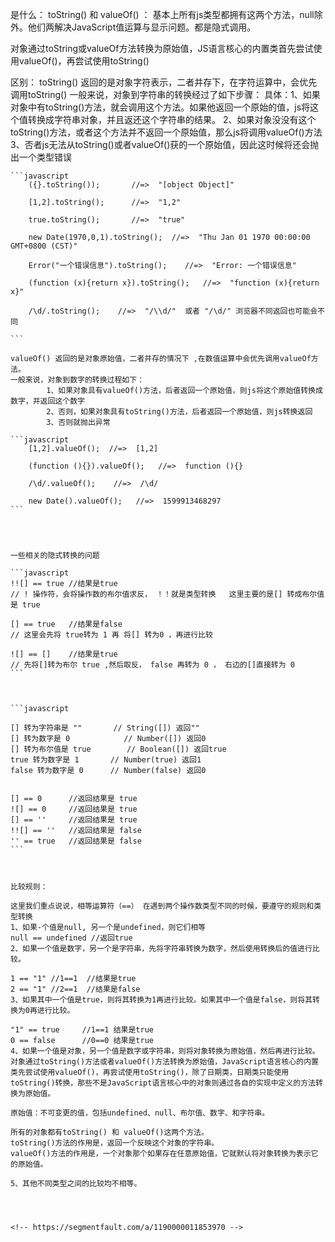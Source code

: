 是什么：
toString() 和 valueOf() ： 基本上所有js类型都拥有这两个方法，null除外。他们两解决JavaScript值运算与显示问题。都是隐式调用。


对象通过toString或valueOf方法转换为原始值，JS语言核心的内置类首先尝试使用valueOf()，再尝试使用toString()

区别：
    toString() 返回的是对象字符表示，二者并存下，在字符运算中，会优先调用toString()
    一般来说，对象到字符串的转换经过了如下步骤：
    具体：1、如果对象中有toString()方法，就会调用这个方法。如果他返回一个原始的值，js将这个值转换成字符串对象，并且返还这个字符串的结果。
          2、如果对象没没有这个toString()方法，或者这个方法并不返回一个原始值，那么js将调用valueOf()方法
          3、否者js无法从toString()或者valueOf()获的一个原始值，因此这时候将还会抛出一个类型错误

    ```javascript
        ({}.toString());       //=>  "[object Object]"   

        [1,2].toString();      //=>  "1,2"   

        true.toString();       //=>  "true"    

        new Date(1970,0,1).toString();  //=>  "Thu Jan 01 1970 00:00:00 GMT+0800 (CST)"    

        Error("一个错误信息").toString();    //=>  "Error: 一个错误信息"    

        (function (x){return x}).toString();   //=>  "function (x){return x}"     

        /\d/.toString();    //=>  "/\\d/"  或者 "/\d/" 浏览器不同返回也可能会不同

    ```

    valueOf() 返回的是对象原始值，二者并存的情况下 ,在数值运算中会优先调用valueOf方法。
    一般来说，对象到数字的转换过程如下：
            1、如果对象具有valueOf()方法，后者返回一个原始值，则js将这个原始值转换成数字，并返回这个数字
            2、否则，如果对象具有toString()方法，后者返回一个原始值，则js转换返回
            3、否则就抛出异常

    ```javascript
        [1,2].valueOf();  //=>  [1,2]  

        (function (){}).valueOf();   //=>  function (){}

        /\d/.valueOf();    //=>  /\d/  

        new Date().valueOf();   //=>  1599913468297
    ```




    一些相关的隐式转换的问题

    ```javascript
    !![] == true //结果是true 
    // ! 操作符，会将操作数的布尔值求反， ！！就是类型转换   这里主要的是[] 转成布尔值是 true

    [] == true   //结果是false 
    // 这里会先将 true转为 1 再 将[] 转为0 ，再进行比较

    ![] == []    //结果是true
    // 先将[]转为布尔 true ,然后取反， false 再转为 0 ， 右边的[]直接转为 0
    ```



    ```javascript

    [] 转为字符串是 ""       // String([]) 返回""
    [] 转为数字是 0            // Number([]) 返回0
    [] 转为布尔值是 true        // Boolean([]) 返回true
    true 转为数字是 1       // Number(true) 返回1
    false 转为数字是 0      // Number(false) 返回0


    [] == 0      //返回结果是 true
    ![] == 0     //返回结果是 true
    [] == ''     //返回结果是 true
    !![] == ''   //返回结果是 false
    '' == true   //返回结果是 false
    ```



    比较规则：

    这里我们重点说说，相等运算符（==） 在遇到两个操作数类型不同的时候，要遵守的规则和类型转换
    1、如果-个值是null, 另一个是undefined，则它们相等
    null == undefined //返回true
    2、如果一个值是数字，另一个是字符串，先将字符串转换为数字，然后使用转换后的值进行比较。

    1 == "1" //1==1  //结果是true
    2 == "1" //2==1  //结果是false
    3、如果其中一个值是true，则将其转换为1再进行比较。如果其中一个值是false，则将其转换为0再进行比较。

    "1" == true     //1==1 结果是true
    0 == false      //0==0 结果是true
    4、如果一个值是对象，另一个值是数字或字符串，则将对象转换为原始值，然后再进行比较。对象通过toString()方法或者valueOf()方法转换为原始值，JavaScript语言核心的内置类先尝试使用valueOf()，再尝试使用toString()，除了日期类，日期类只能使用toString()转换，那些不是JavaScript语言核心中的对象则通过各自的实现中定义的方法转换为原始值。

    原始值：不可变更的值，包括undefined、null、布尔值、数字、和字符串。

    所有的对象都有toString() 和 valueOf()这两个方法。
    toString()方法的作用是，返回一个反映这个对象的字符串。
    valueOf()方法的作用是，一个对象那个如果存在任意原始值，它就默认将对象转换为表示它的原始值。

    5、其他不同类型之间的比较均不相等。




    <!-- https://segmentfault.com/a/1190000011853970 -->


